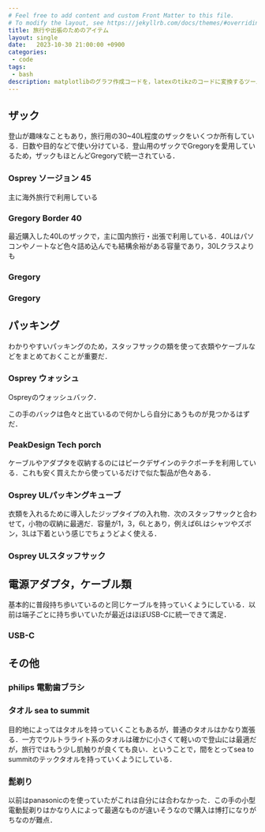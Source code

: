```yaml
---
# Feel free to add content and custom Front Matter to this file.
# To modify the layout, see https://jekyllrb.com/docs/themes/#overriding-theme-defaults
title: 旅行や出張のためのアイテム
layout: single
date:   2023-10-30 21:00:00 +0900
categories: 
 - code
tags:
 - bash
description: matplotlibのグラフ作成コードを，latexのtikzのコードに変換するツールtikzplotlibの使い方の紹介．
---
```



## ザック

登山が趣味なこともあり，旅行用の30~40L程度のザックをいくつか所有している．日数や目的などで使い分けている．登山用のザックでGregoryを愛用しているため，ザックもほとんどGregoryで統一されている．

### Osprey ソージョン 45

主に海外旅行で利用している


### Gregory Border 40

最近購入した40Lのザックで，主に国内旅行・出張で利用している．40Lはパソコンやノートなど色々詰め込んでも結構余裕がある容量であり，30Lクラスよりも

### Gregory 


### Gregory 




## パッキング

わかりやすいパッキングのため，スタッフサックの類を使って衣類やケーブルなどをまとめておくことが重要だ．


### Osprey ウォッシュ

Ospreyのウォッシュバック．

この手のバックは色々と出ているので何かしら自分にあうものが見つかるはずだ．

### PeakDesign Tech porch

ケーブルやアダプタを収納するのにはピークデザインのテクポーチを利用している．これも安く買えたから使っているだけで似た製品が色々ある．

### Osprey ULパッキングキューブ

衣類を入れるために導入したジップタイプの入れ物．次のスタッフサックと合わせて，小物の収納に最適だ．容量が1，3，6Lとあり，例えば6Lはシャツやズボン，3Lは下着という感じでちょうどよく使える．


### Osprey ULスタッフサック



## 電源アダプタ，ケーブル類

基本的に普段持ち歩いているのと同じケーブルを持っていくようにしている．以前は端子ごとに持ち歩いていたが最近はほぼUSB-Cに統一できて満足．

### USB-C 


### 


## その他

### philips 電動歯ブラシ

### タオル sea to summit

目的地によってはタオルを持っていくこともあるが，普通のタオルはかなり嵩張る．一方でウルトラライト系のタオルは確かに小さくて軽いので登山には最適だが，旅行ではもう少し肌触りが良くても良い．ということで，間をとってsea to summitのテックタオルを持っていくようにしている．


### 髭剃り

以前はpanasonicのを使っていたがこれは自分には合わなかった．この手の小型電動髭剃りはかなり人によって最適なものが違いそうなので購入は博打になりがちなのが難点．

